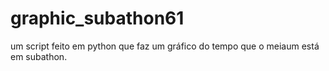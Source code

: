 # graphic_subathon61
um script feito em python que faz um gráfico do tempo que o meiaum está em subathon.
